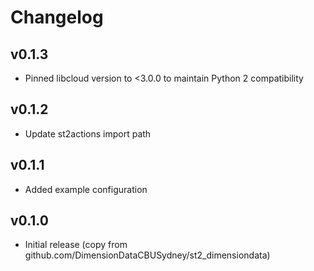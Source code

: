 # Changelog

## v0.1.3

* Pinned libcloud version to <3.0.0 to maintain Python 2 compatibility

## v0.1.2

* Update st2actions import path

## v0.1.1

* Added example configuration

## v0.1.0

* Initial release (copy from github.com/DimensionDataCBUSydney/st2_dimensiondata)
